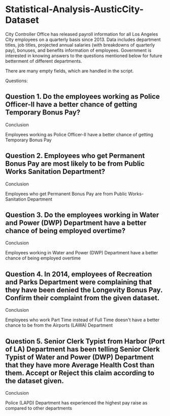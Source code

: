 # Statistical-Analysis-AusticCity-Dataset

City Controller Office has released payroll information for all Los Angeles City employees on a quarterly basis since 2013. Data includes department titles, job titles, projected annual salaries (with breakdowns of quarterly pay), bonuses, and benefits information of employees. Government is interested in knowing answers to the questions mentioned below for future betterment of different departments. 

There are many empty fields, which are handled in the script.

Questions:
## Question 1. Do the employees working as Police Officer-II have a better chance of getting Temporary Bonus Pay?
Conclusion

Employees working as Police Officer-II have a better chance of getting Temporary Bonus Pay

## Question 2. Employees who get Permanent Bonus Pay are most likely to be from Public Works Sanitation Department?
Conclusion

Employees who get Permanent Bonus Pay are from Public Works- Sanitation Department
## Question 3. Do the employees working in Water and Power (DWP) Department have a better chance of being employed overtime?
Conclusion

Employees working in Water and Power (DWP) Department have a better chance of being employed overtime
## Question 4. In 2014, employees of Recreation and Parks Department were complaining that they have been denied the Longevity Bonus Pay. Confirm their complaint from the given dataset.
Conclusion

Employees who work Part Time instead of Full Time doesn't have a better chance to be from the Airports (LAWA) Department
## Question 5. Senior Clerk Typist from Harbor (Port of LA) Department has been telling Senior Clerk Typist of Water and Power (DWP) Department that they have more Average Health Cost than them. Accept or Reject this claim according to the dataset given.
Conclusion

Police (LAPD) Department has experienced the highest pay raise as compared to other departments
